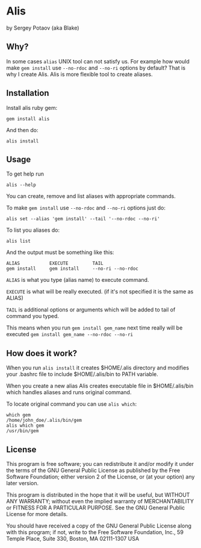 # Alis
by Sergey Potaov (aka Blake)

## Why?

In some cases `alias` UNIX tool can not satisfy us. For example how would make `gem install` use `--no-rdoc` and `--no-ri` options by default? That is why I create Alis. Alis is more flexible tool to create aliases.

## Installation

Install alis ruby gem:

    gem install alis

And then do:

    alis install


## Usage

To get help run

    alis --help

You can create, remove and list aliases with appropriate commands.

To make `gem install` use `--no-rdoc` and `--no-ri` options just do:

    alis set --alias 'gem install' --tail '--no-rdoc --no-ri'

To list you aliases do:

    alis list

And the output must be something like this:

    ALIAS           EXECUTE         TAIL             
    gem install     gem install     --no-ri --no-rdoc

`ALIAS` is what you type (alias name) to execute command.

`EXECUTE` is what will be really executed. (if it's not specified it is the same as ALIAS)

`TAIL` is additional options or arguments which will be added to tail of command you typed.

This means when you run `gem install gem_name` next time really will be executed `gem install gem_name --no-rdoc --no-ri`

    
## How does it work?

When you run `alis install` it creates $HOME/.alis directory and modifies your .bashrc file to include $HOME/.alis/bin to PATH variable.

When you create a new alias Alis creates executable file in $HOME/.alis/bin which handles aliases and runs original command.

To locate original command you can use `alis which`:

    which gem
    /home/john_doe/.alis/bin/gem
    alis which gem
    /usr/bin/gem


## License

This program is free software; you can redistribute it and/or
modify it under the terms of the GNU General Public License as
published by the Free Software Foundation; either version 2 of
the License, or (at your option) any later version.

This program is distributed in the hope that it will be useful,
but WITHOUT ANY WARRANTY; without even the implied warranty of
MERCHANTABILITY or FITNESS FOR A PARTICULAR PURPOSE. See the GNU
General Public License for more details.

You should have received a copy of the GNU General Public License
along with this program; if not, write to the Free Software
Foundation, Inc., 59 Temple Place, Suite 330, Boston,
MA 02111-1307 USA
